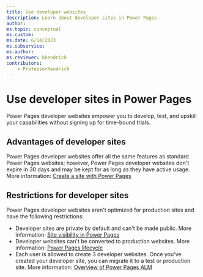 ```yaml
---
title: Use developer websites
description: Learn about developer sites in Power Pages.
author: 
ms.topic: conceptual
ms.custom: 
ms.date: 6/14/2023
ms.subservice:
ms.author: 
ms.reviewer: kkendrick
contributors:
    - ProfessorKendrick
---
```


# Use developer sites in Power Pages

Power Pages developer websites empower you to develop, test, and upskill your capabilities without signing up for time-bound trials. 

## Advantages of developer sites

Power Pages developer websites offer all the same features as standard Power Pages websites; however, Power Pages developer websites don't expire in 30 days and may be kept for as long as they have active usage. More information: [Create a site with Power Pages](getting-started/create-manage.md) 

## Restrictions for developer sites

Power Pages developer websites aren't optimized for production sites and have the following restrictions:

- Developer sites are private by default and can't be made public. More information: [Site visibility in Power Pages](security/site-visibility.md)
- Developer websites can't be converted to production websites. More information: [Power Pages lifecycle](admin/lifecycle.md)
- Each user is allowed to create 3 developer websites. Once you've created your developer site, you can migrate it to a test or production site. More information: [Overview of Power Pages ALM](configure/portals-alm.md)

    
